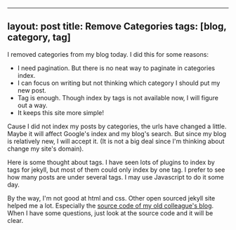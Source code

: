 
---
layout: post
title: Remove Categories
tags: [blog, category, tag]
---

I removed categories from my blog today. I did this for some reasons:

* I need pagination. But there is no neat way to paginate in categories index.
* I can focus on writing but not thinking which category I should put my new post.
* Tag is enough. Though index by tags is not available now, I will figure out a way.
* It keeps this site more simple!

Cause I did not index my posts by categories, the urls have changed a little. Maybe it will affect Google's index and my blog's search. But since my blog is relatively new, I will accept it. (It is not a big deal since I'm thinking about change my site's domain).

Here is some thought about tags. I have seen lots of plugins to index by tags for jekyll, but most of them could only index by one tag. I prefer to see how many posts are under several tags. I may use Javascript to do it some day.

By the way, I'm not good at html and css. Other open sourced jekyll site helped me a lot. Especially the [source code of my old colleague's blog](https://github.com/shenfeng/shenfeng.me). When I have some questions, just look at the source code and it will be clear.
